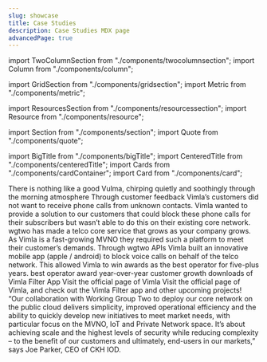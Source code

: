 ```yaml
---
slug: showcase
title: Case Studies
description: Case Studies MDX page
advancedPage: true
---
```


import TwoColumnSection from "./components/twocolumnsection";
import Column from "./components/column";

import GridSection from "./components/gridsection";
import Metric from "./components/metric";

import ResourcesSection from "./components/resourcessection";
import Resource from "./components/resource";

import Section from "./components/section";
import Quote from "./components/quote";

import BigTitle from "./components/bigTitle";
import CenteredTitle from "./components/centeredTitle";
import Cards from "./components/cardContainer";
import Card from "./components/card";

<TwoColumnSection>

  <Column sticky>
    <BigTitle pillText="MVNO" titleText="Vimla">
      There is nothing like a good Vulma, chirping quietly and soothingly through the morning atmosphere
    </BigTitle>
  </Column>

  <Column>
    <Cards>
      <Card label="Challenge" title="Limited technology resources make it difficult to innovate and build solutions for customers.">
        Through customer feedback Vimla’s customers did not want to receive phone calls from unknown contacts. Vimla wanted to provide a solution to our customers that could block these phone calls for their subscribers but wasn’t able to do this on their existing core network.
      </Card>
      <Card label="Solution" title="An advanced API that enables Vimla to build a custom application,  allowing their customers to filter phone calls on the network level.">
        wgtwo has made a telco core service that grows as your company grows. As Vimla is a fast-growing MVNO they required such a platform to meet their customer’s demands. Through wgtwo APIs Vimla built an innovative mobile app (apple / android) to block voice calls on behalf of the telco network. This allowed Vimla to win awards as the best operator for five-plus years.
      </Card>
    </Cards>
  </Column>
  
</TwoColumnSection>

<GridSection bgColor="#232e33">
  <Metric title="5 years">best operator award</Metric>
  <Metric title="10%+">year-over-year customer growth</Metric>
  <Metric title="20k+">downloads of Vimla Filter App</Metric>
</GridSection>

<ResourcesSection>
  <Resource title="Website" link="https://vimla.se">Visit the official page of Vimla</Resource>
  <Resource title="Website" link="https://vimla.se">Visit the official page of Vimla, and check out the Vimla Filter app and other upcoming projects!</Resource>
</ResourcesSection>

<Section bgColor="#f6f6f6">
  <Quote>
    “Our collaboration with Working Group Two to deploy our core network on the public cloud delivers simplicity, improved operational efficiency and the ability to quickly develop new initiatives to meet market needs, with particular focus on the MVNO, IoT and Private Network space. It’s about achieving scale and the highest levels of security while reducing complexity – to the benefit of our customers and ultimately, end-users in our markets,” says Joe Parker, CEO of CKH IOD.
  </Quote>
</Section>
